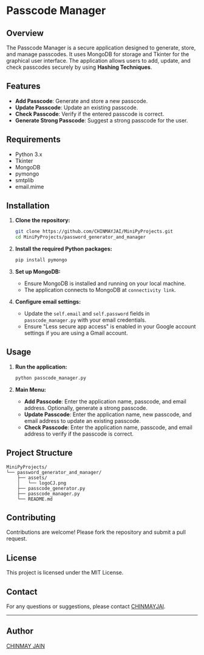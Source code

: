 # Passcode Manager

## Overview

The Passcode Manager is a secure application designed to generate, store, and manage passcodes. It uses MongoDB for storage and Tkinter for the graphical user interface. The application allows users to add, update, and check passcodes securely by using **Hashing Techniques**.

## Features

- **Add Passcode**: Generate and store a new passcode.
- **Update Passcode**: Update an existing passcode.
- **Check Passcode**: Verify if the entered passcode is correct.
- **Generate Strong Passcode**: Suggest a strong passcode for the user.

## Requirements

- Python 3.x
- Tkinter
- MongoDB
- pymongo
- smtplib
- email.mime

## Installation

1. **Clone the repository:**
    ```bash
    git clone https://github.com/CHINMAYJAI/MiniPyProjects.git
    cd MiniPyProjects/password_generator_and_manager
    ```

2. **Install the required Python packages:**
    ```bash
    pip install pymongo
    ```

3. **Set up MongoDB:**
    - Ensure MongoDB is installed and running on your local machine.
    - The application connects to MongoDB at `connectivity link`.

4. **Configure email settings:**
    - Update the `self.email` and `self.password` fields in `passcode_manager.py` with your email credentials.
    - Ensure "Less secure app access" is enabled in your Google account settings if you are using a Gmail account.

## Usage

1. **Run the application:**
    ```bash
    python passcode_manager.py
    ```

2. **Main Menu:**
    - **Add Passcode**: Enter the application name, passcode, and email address. Optionally, generate a strong passcode.
    - **Update Passcode**: Enter the application name, new passcode, and email address to update an existing passcode.
    - **Check Passcode**: Enter the application name, passcode, and email address to verify if the passcode is correct.

## Project Structure

```
MiniPyProjects/
└── password_generator_and_manager/
    ├── assets/
    │   └── logoCJ.png
    ├── passcode_generator.py
    ├── passcode_manager.py
    └── README.md
```

## Contributing

Contributions are welcome! Please fork the repository and submit a pull request.

## License

This project is licensed under the MIT License.

## Contact

For any questions or suggestions, please contact [CHINMAYJAI](https://github.com/CHINMAYJAI).

---
## Author
[CHINMAY JAIN](https://github.com/CHINMAYJAI/)
